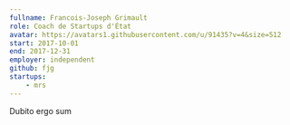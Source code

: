 ```yaml
---
fullname: Francois-Joseph Grimault
role: Coach de Startups d'État
avatar: https://avatars1.githubusercontent.com/u/91435?v=4&size=512
start: 2017-10-01
end: 2017-12-31
employer: independent
github: fjg
startups:
    - mrs
---
```

Dubito ergo sum